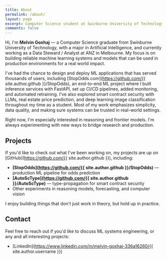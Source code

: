```yaml
---
title: About
permalink: /about/
layout: page
excerpt: Computer Science student at Swinburne University of Technology, majoring in AI, working as Data Steward/Analyst at ANZ. Building reliable ML systems and production-ready tools.
comments: false
---
```


Hi, I'm **Melvin Goxhaj** — a Computer Science graduate from Swinburne University of Technology, with a major in Artificial Intelligence, and currently working as a Data Steward / Analyst at ANZ in Melbourne. My focus is on building reliable machine learning systems and models that can be used in production environments for a real world impact. 

I've had the chance to design and deploy ML applications that has served thousands of users, including [StopOdds.com](https://github.com/{{ site.author.github }}/StopOdds), an end-to-end ML project where I built inference services with FastAPI, set up CI/CD pipelines, added monitoring, and automated retraining. I've also explored smart contract security with LLMs, real estate price prediction, and deep learning image classification throughout my time as a student. Most of my work emphasizes simplicity, data quality, and making sure systems can be trusted in real-world settings.

Right now, I'm especially interested in reasoning and frontier models. I'm always experimenting with new ways to bridge research and production.

## Projects

If you'd like to check out what I've been working on, my projects are up on [GitHub](https://github.com/{{ site.author.github }}), including:

- **[StopOdds](https://github.com/{{ site.author.github }}/StopOdds)** — production ML pipeline for odds prediction
- **[AutoScType](https://github.com/{{ site.author.github }}/AutoScType)** — type-propagation for smart contract security
- Other experiments in reasoning models, forecasting, and computer vision

I enjoy building things that don't just work in theory, but hold up in practice.

## Contact

Feel free to reach out if you'd like to discuss ML systems engineering, or any and all interesting projects:

- [LinkedIn](https://www.linkedin.com/in/melvin-goxhaj-336a16260/{{ site.author.username }})
